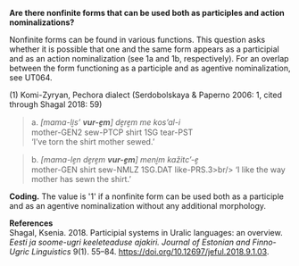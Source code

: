 **Are there nonfinite forms that can be used both as participles and action nominalizations?**

Nonfinite forms can be found in various functions. This question asks whether it is possible that one and the same form appears as a participial and as an action nominalization (see 1a and 1b, respectively). For an overlap between the form functioning as a participle and as agentive nominalization, see UT064. 

(1) Komi-Zyryan, Pechora dialect (Serdobolskaya & Paperno 2006: 1, cited through Shagal 2018: 59)
>a. *[mama-li̮s’ **vur-e̮m**] de̮re̮m me kos’al-i*<br/>
>mother-GEN2 sew-PTCP shirt 1SG tear-PST<br/>
>‘I’ve torn the shirt mother sewed.’<br/>

>b. *[mama-le̮n de̮re̮m **vur-e̮m**] meni̮m kažitс’-e̮*<br/>
>mother-GEN shirt sew-NMLZ 1SG.DAT like-PRS.3>br/>
>‘I like the way mother has sewn the shirt.’<br/>

**Coding.** The value is '1' if a nonfinite form can be used both as a participle and as an agentive nominalization without any additional morphology. 

**References**<br/>
Shagal, Ksenia. 2018. Participial systems in Uralic languages: an overview. *Eesti ja soome-ugri keeleteaduse ajakiri. Journal of Estonian and Finno-Ugric Linguistics* 9(1). 55–84. https://doi.org/10.12697/jeful.2018.9.1.03.
